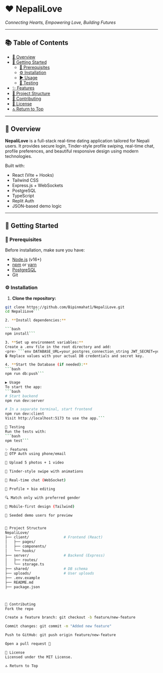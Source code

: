 # ❤️ NepaliLove

*Connecting Hearts, Empowering Love, Building Futures*

---

## 📚 Table of Contents

- [📖 Overview](#-overview)
- [🚀 Getting Started](#-getting-started)
  - [🧰 Prerequisites](#-prerequisites)
  - [⚙️ Installation](#️-installation)
  - [▶️ Usage](#️-usage)
  - [🧪 Testing](#-testing)
- [✨ Features](#-features)
- [🧱 Project Structure](#-project-structure)
- [🤝 Contributing](#-contributing)
- [📄 License](#-license)
- [🔝 Return to Top](#️-nepalilove)

---

## 📖 Overview

**NepaliLove** is a full-stack real-time dating application tailored for Nepali users. It provides secure login, Tinder-style profile swiping, real-time chat, profile preferences, and beautiful responsive design using modern technologies.

Built with:
- React (Vite + Hooks)
- Tailwind CSS
- Express.js + WebSockets
- PostgreSQL
- TypeScript
- Replit Auth
- JSON-based demo logic

---

## 🚀 Getting Started

### 🧰 Prerequisites

Before installation, make sure you have:

- [Node.js](https://nodejs.org/en/) (v16+)
- [npm](https://www.npmjs.com/) or [yarn](https://yarnpkg.com/)
- [PostgreSQL](https://www.postgresql.org/)
- Git

### ⚙️ Installation

1. **Clone the repository:**

```bash
git clone https://github.com/Bipinmahat1/NepaliLove.git
cd NepaliLove```

2. **Install dependencies:**

```bash
npm install```

3. **Set up environment variables:**
Create a .env file in the root directory and add:
<pre> ```env DATABASE_URL=your_postgres_connection_string JWT_SECRET=your_secret_key PORT=4000 ``` </pre>
🔒 Replace values with your actual DB credentials and secret key.

4. **Start the Database (if needed):**
```bash
npm run db:push```

▶️ Usage
To start the app:
```bash
# Start backend
npm run dev:server

# In a separate terminal, start frontend
npm run dev:client
Visit http://localhost:5173 to use the app.```

🧪 Testing
Run the tests with:
```bash
npm test```

✨ Features
🔐 OTP Auth using phone/email

📸 Upload 5 photos + 1 video

🎴 Tinder-style swipe with animations

💬 Real-time chat (WebSocket)

👤 Profile + bio editing

🔍 Match only with preferred gender

📱 Mobile-first design (Tailwind)

🧪 Seeded demo users for preview


🧱 Project Structure
NepaliLove/
├── client/                # Frontend (React)
│   ├── pages/
│   ├── components/
│   └── hooks/
├── server/                # Backend (Express)
│   ├── routes/
│   └── storage.ts
├── shared/                # DB schema
├── uploads/               # User uploads
├── .env.example
├── README.md
├── package.json



🤝 Contributing
Fork the repo

Create a feature branch: git checkout -b feature/new-feature

Commit changes: git commit -m "Added new feature"

Push to GitHub: git push origin feature/new-feature

Open a pull request 🚀

📄 License
Licensed under the MIT License.

🔝 Return to Top



